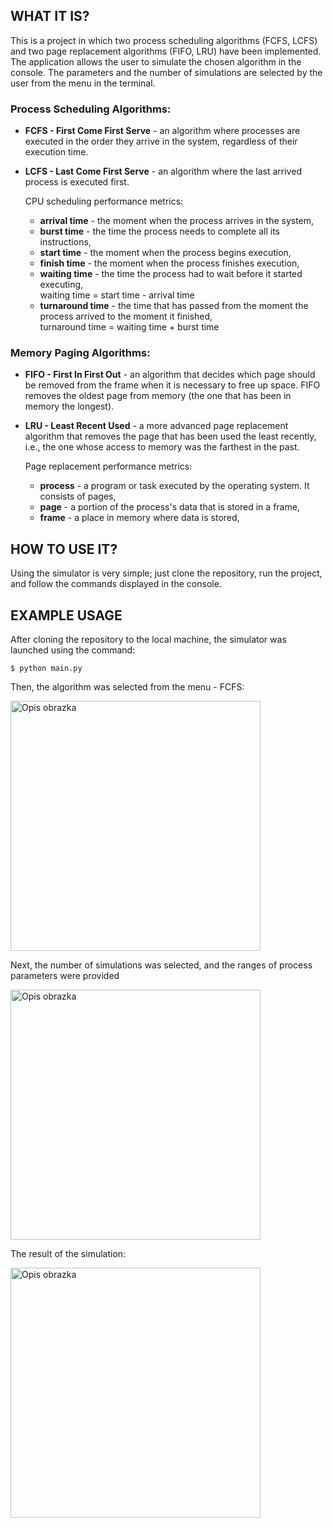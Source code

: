 ## WHAT IT IS?
This is a project in which two process scheduling algorithms (FCFS, LCFS) and two page replacement algorithms (FIFO, LRU) have been implemented. The application allows the user to simulate the chosen algorithm in the console. The parameters and the number of simulations are selected by the user from the menu in the terminal.
### Process Scheduling Algorithms:
* **FCFS - First Come First Serve** - an algorithm where processes are executed in the order they arrive in the system, regardless of their execution time.
* **LCFS - Last Come First Serve** - an algorithm where the last arrived process is executed first.
  
  CPU scheduling performance metrics:
  * **arrival time** - the moment when the process arrives in the system,
  * **burst time** - the time the process needs to complete all its instructions,
  * **start time** - the moment when the process begins execution,
  * **finish time** - the moment when the process finishes execution,
  * **waiting time** - the time the process had to wait before it started executing, \
    waiting time = start time - arrival time  
  * **turnaround time** - the time that has passed from the moment the process arrived to the moment it finished, \
    turnaround time = waiting time + burst time 
### Memory Paging Algorithms: 
* **FIFO - First In First Out** - an algorithm that decides which page should be removed from the frame when it is necessary to free up space. FIFO removes the oldest page from memory (the one that has been in memory the longest).
* **LRU - Least Recent Used** - a more advanced page replacement algorithm that removes the page that has been used the least recently, i.e., the one whose access to memory was the farthest in the past.

  Page replacement performance metrics:
  * **process** - a program or task executed by the operating system. It consists of pages, 
  * **page** - a portion of the process's data that is stored in a frame,
  * **frame** - a place in memory where data is stored,

## HOW TO USE IT? 
Using the simulator is very simple; just clone the repository, run the project, and follow the commands displayed in the console.

## EXAMPLE USAGE
After cloning the repository to the local machine, the simulator was launched using the command:
```
$ python main.py
```
Then, the algorithm was selected from the menu - FCFS:
<p align="left">
  <img src="https://private-user-images.githubusercontent.com/180983359/430721796-0979c9a9-2af0-4b3f-94d4-012898506078.PNG?jwt=eyJhbGciOiJIUzI1NiIsInR5cCI6IkpXVCJ9.eyJpc3MiOiJnaXRodWIuY29tIiwiYXVkIjoicmF3LmdpdGh1YnVzZXJjb250ZW50LmNvbSIsImtleSI6ImtleTUiLCJleHAiOjE3NDM5NTgyMDEsIm5iZiI6MTc0Mzk1NzkwMSwicGF0aCI6Ii8xODA5ODMzNTkvNDMwNzIxNzk2LTA5NzljOWE5LTJhZjAtNGIzZi05NGQ0LTAxMjg5ODUwNjA3OC5QTkc_WC1BbXotQWxnb3JpdGhtPUFXUzQtSE1BQy1TSEEyNTYmWC1BbXotQ3JlZGVudGlhbD1BS0lBVkNPRFlMU0E1M1BRSzRaQSUyRjIwMjUwNDA2JTJGdXMtZWFzdC0xJTJGczMlMkZhd3M0X3JlcXVlc3QmWC1BbXotRGF0ZT0yMDI1MDQwNlQxNjQ1MDFaJlgtQW16LUV4cGlyZXM9MzAwJlgtQW16LVNpZ25hdHVyZT05NjQ5YWE3NzFkYWNhNTI2OGRmMDc1NWJkYjQ4ZGFmY2NjNDJmM2M0MDZkODA0ZmRlZmM5ZDQxNzY0ZGY2ZmNiJlgtQW16LVNpZ25lZEhlYWRlcnM9aG9zdCJ9.AhYrEKMWB8qolQ3iikhtiQTsDX9wP50c6wrpU1Alt8A" alt="Opis obrazka" width="400"/>
</p>
Next, the number of simulations was selected, and the ranges of process parameters were provided
<p align="left">
  <img src="https://private-user-images.githubusercontent.com/180983359/430721860-fb81d402-ea92-4326-a1e9-e5aeb0a77688.PNG?jwt=eyJhbGciOiJIUzI1NiIsInR5cCI6IkpXVCJ9.eyJpc3MiOiJnaXRodWIuY29tIiwiYXVkIjoicmF3LmdpdGh1YnVzZXJjb250ZW50LmNvbSIsImtleSI6ImtleTUiLCJleHAiOjE3NDM5NTgyNjEsIm5iZiI6MTc0Mzk1Nzk2MSwicGF0aCI6Ii8xODA5ODMzNTkvNDMwNzIxODYwLWZiODFkNDAyLWVhOTItNDMyNi1hMWU5LWU1YWViMGE3NzY4OC5QTkc_WC1BbXotQWxnb3JpdGhtPUFXUzQtSE1BQy1TSEEyNTYmWC1BbXotQ3JlZGVudGlhbD1BS0lBVkNPRFlMU0E1M1BRSzRaQSUyRjIwMjUwNDA2JTJGdXMtZWFzdC0xJTJGczMlMkZhd3M0X3JlcXVlc3QmWC1BbXotRGF0ZT0yMDI1MDQwNlQxNjQ2MDFaJlgtQW16LUV4cGlyZXM9MzAwJlgtQW16LVNpZ25hdHVyZT03YjcwZWYyZDUxMmQ1NTE3YzAzODNmOTk4MDg3ZGZkMTA4YjY5ZDRiOWMyZmY1YjM2ODRkMDI0YmYwMTRjOGMzJlgtQW16LVNpZ25lZEhlYWRlcnM9aG9zdCJ9.jiOOBcyry0PtPA-ZbOwaaQsoM1PGi_nOEWtTG5Tub-E" alt="Opis obrazka" width="400"/>
</p>
The result of the simulation:
<p align="left">
  <img src="https://private-user-images.githubusercontent.com/180983359/430721923-640ebdbb-67ce-45c6-b2c8-e88acb42e46b.PNG?jwt=eyJhbGciOiJIUzI1NiIsInR5cCI6IkpXVCJ9.eyJpc3MiOiJnaXRodWIuY29tIiwiYXVkIjoicmF3LmdpdGh1YnVzZXJjb250ZW50LmNvbSIsImtleSI6ImtleTUiLCJleHAiOjE3NDM5NTgzMjYsIm5iZiI6MTc0Mzk1ODAyNiwicGF0aCI6Ii8xODA5ODMzNTkvNDMwNzIxOTIzLTY0MGViZGJiLTY3Y2UtNDVjNi1iMmM4LWU4OGFjYjQyZTQ2Yi5QTkc_WC1BbXotQWxnb3JpdGhtPUFXUzQtSE1BQy1TSEEyNTYmWC1BbXotQ3JlZGVudGlhbD1BS0lBVkNPRFlMU0E1M1BRSzRaQSUyRjIwMjUwNDA2JTJGdXMtZWFzdC0xJTJGczMlMkZhd3M0X3JlcXVlc3QmWC1BbXotRGF0ZT0yMDI1MDQwNlQxNjQ3MDZaJlgtQW16LUV4cGlyZXM9MzAwJlgtQW16LVNpZ25hdHVyZT05MWRkMGQ4ZmJlNGQ1YTM1NDk2NjliMDllNzlkYjRhOTM2Mjg2MTg5MGM2MWI1YmM2MTI3ODYzMWM3N2I1MTMyJlgtQW16LVNpZ25lZEhlYWRlcnM9aG9zdCJ9.lo_po6L7VVHqR4Aiie3-W1TNxHOQbOUZY9jT7DufWA4" alt="Opis obrazka" width="400"/>
</p>
